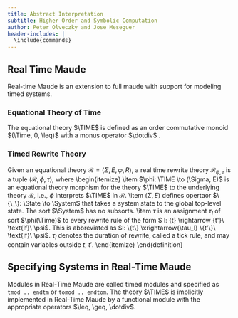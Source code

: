 ```yaml
---
title: Abstract Interpretation
subtitle: Higher Order and Symbolic Computation
author: Peter Olveczky and Jose Meseguer
header-includes: |
  \include{commands}
---
```


Real Time Maude
---------------

Real-time Maude is an extension to full maude with support for modeling timed systems.


### Equational Theory of Time
  The equational theory $\TIME$ is defined as an order commutative monoid
  $(\Time, 0, \leq)$ with a monus operator  $\dotdiv$ .

### Timed Rewrite Theory
Given an equational theory $\mathcal{R} = \left( \Sigma, E, \varphi, R \right)$, a
  real time rewrite theory $\mathcal{R}_{\phi, \tau}$ is a tuple
  $\left(\mathcal{R}, \phi, \tau \right)$, where
  \begin{itemize}
    \item $\phi: \TIME \to (\Sigma, E)$ is an equational theory
      morphism for the theory $\TIME$ to the underlying theory $\mathcal{R}$,
      i.e., $\phi$ interprets $\TIME$ in $\mathcal{R}$.
    \item $(\Sigma, E)$ defines opertaor $\{\_\}: \State \to \System$ that takes
      a system state to the global top-level state. The sort $\System$ has no
      subsorts.
    \item $\tau$ is an assignment $\tau_l$ of sort $\phi(\Time)$ to every rewrite rule
      of the form $ l: \{t\}  \rightarrow \{t'\}\ \text{if}\ \psi$. This is
      abbreviated as $l: \{t\} \xrightarrow{\tau_l} \{t'\}\ \text{if}\ \psi$.
      $\tau_l$ denotes the duration of rewrite, called a tick rule, and may
      contain variables outside $t$, $t'$.
  \end{itemize}
\end{definition}

## Specifying Systems in Real-Time Maude
Modules in Real-Time Maude are called timed modules and specified as
`tmod .. endtm` or `tomod .. endtom`.
The theory $\TIME$ is implicitly implemented in Real-Time Maude by
a functional module with the appropriate operators $\leq, \geq, \dotdiv$.
